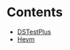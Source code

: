 

# Contents
- [DSTestPlus](DSTestPlus.sol/contract.DSTestPlus.md)
- [Hevm](Hevm.sol/contract.Hevm.md)
